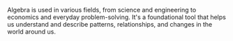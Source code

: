 

Algebra is used in various fields, from science and engineering to economics and everyday problem-solving. It's a foundational tool that helps us understand and describe patterns, relationships, and changes in the world around us.
